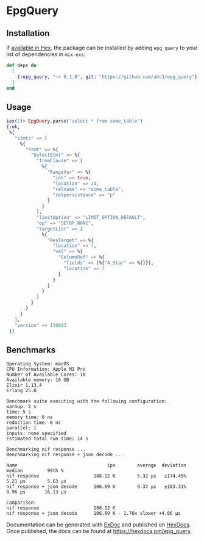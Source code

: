 # EpgQuery



## Installation

If [available in Hex](https://hex.pm/docs/publish), the package can be installed
by adding `epg_query` to your list of dependencies in `mix.exs`:

```elixir
def deps do
  [
    {:epg_query, "~> 0.1.0", git: "https://github.com/abc3/epg_query"}
  ]
end
```



## Usage

```elixir
iex(1)> EpgQuery.parse("select * from some_table")
{:ok,
 %{
   "stmts" => [
     %{
       "stmt" => %{
         "SelectStmt" => %{
           "fromClause" => [
             %{
               "RangeVar" => %{
                 "inh" => true,
                 "location" => 14,
                 "relname" => "some_table",
                 "relpersistence" => "p"
               }
             }
           ],
           "limitOption" => "LIMIT_OPTION_DEFAULT",
           "op" => "SETOP_NONE",
           "targetList" => [
             %{
               "ResTarget" => %{
                 "location" => 7,
                 "val" => %{
                   "ColumnRef" => %{
                     "fields" => [%{"A_Star" => %{}}],
                     "location" => 7
                   }
                 }
               }
             }
           ]
         }
       }
     }
   ],
   "version" => 130003
 }}

```

## Benchmarks

```
Operating System: macOS
CPU Information: Apple M1 Pro
Number of Available Cores: 10
Available memory: 16 GB
Elixir 1.13.4
Erlang 25.0

Benchmark suite executing with the following configuration:
warmup: 2 s
time: 5 s
memory time: 0 ns
reduction time: 0 ns
parallel: 1
inputs: none specified
Estimated total run time: 14 s

Benchmarking nif response ...
Benchmarking nif response + json decode ...

Name                                 ips        average  deviation         median         99th %
nif response                    188.12 K        5.32 μs   ±174.45%        5.21 μs        5.63 μs
nif response + json decode      106.69 K        9.37 μs   ±103.31%        8.96 μs       16.13 μs

Comparison: 
nif response                    188.12 K
nif response + json decode      106.69 K - 1.76x slower +4.06 μs
```

Documentation can be generated with [ExDoc](https://github.com/elixir-lang/ex_doc)
and published on [HexDocs](https://hexdocs.pm). Once published, the docs can
be found at <https://hexdocs.pm/epg_query>.

